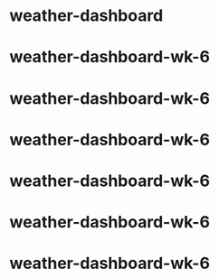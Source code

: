 # weather-dashboard
# weather-dashboard-wk-6
# weather-dashboard-wk-6
# weather-dashboard-wk-6
# weather-dashboard-wk-6
# weather-dashboard-wk-6
# weather-dashboard-wk-6
